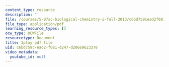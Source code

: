 ```yaml
---
content_type: resource
description: ''
file: /courses/5-07sc-biological-chemistry-i-fall-2013/c6bd759cead2f081d247d20669623378_bzwf2tgC23E.pdf
file_type: application/pdf
learning_resource_types: []
ocw_type: OCWFile
resourcetype: Document
title: 3play pdf file
uid: c6bd759c-ead2-f081-d247-d20669623378
video_metadata:
  youtube_id: null
---
```

